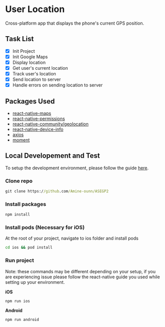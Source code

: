 # User Location

Cross-platform app that displays the phone's current GPS position.

## Task List
- [x] Init Project
- [x] Init Google Maps
- [x] Display location
- [x] Get user's current location
- [x] Track user's location
- [x] Send location to server
- [x] Handle errors on sending location to server

## Packages Used
- [react-native-maps](https://github.com/react-native-maps/react-native-maps)
- [react-native-permissions](https://github.com/zoontek/react-native-permissions)
- [react-native-community/geolocation](https://github.com/react-native-geolocation/react-native-geolocation)
- [react-native-device-info](https://github.com/react-native-device-info/react-native-device-info)
- [axios](https://github.com/axios/axios)
- [moment](https://momentjs.com/)


## Local Developement and Test
To setup the development environment, please follow the guide [here](https://reactnative.dev/docs/environment-setup).

### Clone repo
```cmd
git clone https://github.com/Amine-ounn/ASEGP2
```

### Install packages
```cmd
npm install
```


### Install pods (Necessary for iOS)
At the root of your project, navigate to ios folder and install pods
```cmd
cd ios && pod install
```


### Run project
Note: these commands may be different depending on your setup, if you are experiencing issue please follow the react-native guide you used while setting up your environment.

**iOS**
```
npm run ios
```

**Android**
```
npm run android
```
